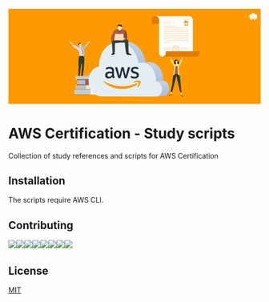 ![Logo](logo.jpg)

# AWS Certification - Study scripts

Collection of study references and scripts for AWS Certification

## Installation

The scripts require AWS CLI.

## Contributing
[![](https://sourcerer.io/fame/rsouza01/rsouza01/aws-studies/images/0)](https://sourcerer.io/fame/rsouza01/rsouza01/aws-studies/links/0)[![](https://sourcerer.io/fame/rsouza01/rsouza01/aws-studies/images/1)](https://sourcerer.io/fame/rsouza01/rsouza01/aws-studies/links/1)[![](https://sourcerer.io/fame/rsouza01/rsouza01/aws-studies/images/2)](https://sourcerer.io/fame/rsouza01/rsouza01/aws-studies/links/2)[![](https://sourcerer.io/fame/rsouza01/rsouza01/aws-studies/images/3)](https://sourcerer.io/fame/rsouza01/rsouza01/aws-studies/links/3)[![](https://sourcerer.io/fame/rsouza01/rsouza01/aws-studies/images/4)](https://sourcerer.io/fame/rsouza01/rsouza01/aws-studies/links/4)[![](https://sourcerer.io/fame/rsouza01/rsouza01/aws-studies/images/5)](https://sourcerer.io/fame/rsouza01/rsouza01/aws-studies/links/5)[![](https://sourcerer.io/fame/rsouza01/rsouza01/aws-studies/images/6)](https://sourcerer.io/fame/rsouza01/rsouza01/aws-studies/links/6)[![](https://sourcerer.io/fame/rsouza01/rsouza01/aws-studies/images/7)](https://sourcerer.io/fame/rsouza01/rsouza01/aws-studies/links/7)


## License
[MIT](https://choosealicense.com/licenses/mit/)
